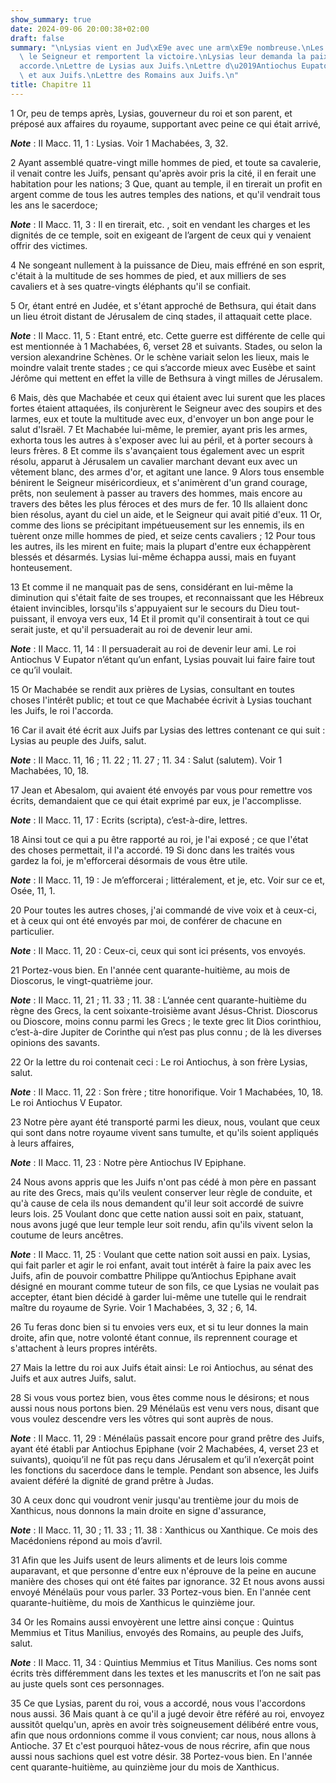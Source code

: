 ```yaml
---
show_summary: true
date: 2024-09-06 20:00:38+02:00
draft: false
summary: "\nLysias vient en Jud\xE9e avec une arm\xE9e nombreuse.\nLes Juifs invoquent\
  \ le Seigneur et remportent la victoire.\nLysias leur demanda la paix ; Judas l\u2019\
  accorde.\nLettre de Lysias aux Juifs.\nLettre d\u2019Antiochus Eupator \xE0 Lysias\
  \ et aux Juifs.\nLettre des Romains aux Juifs.\n"
title: Chapitre 11
---
```





1 Or, peu de temps après, Lysias, gouverneur du roi et son parent, et préposé aux affaires du royaume, supportant avec peine ce qui était arrivé,

***Note*** :  II Macc. 11, 1 : Lysias. Voir 1 Machabées, 3, 32.

2 Ayant assemblé quatre-vingt mille hommes de pied, et toute sa cavalerie, il venait contre les Juifs, pensant qu'après avoir pris la cité, il en ferait une habitation pour les nations; 3 Que, quant au temple, il en tirerait un profit en argent comme de tous les autres temples des nations, et qu'il vendrait tous les ans le sacerdoce;

***Note*** :  II Macc. 11, 3 : Il en tirerait, etc. , soit en vendant les charges et les dignités de ce temple, soit en exigeant de l’argent de ceux qui y venaient offrir des victimes.

4 Ne songeant nullement à la puissance de Dieu, mais effréné en son esprit, c'était à la multitude de ses hommes de pied, et aux milliers de ses cavaliers et à ses quatre-vingts éléphants qu'il se confiait.


5 Or, étant entré en Judée, et s'étant approché de Bethsura, qui était dans un lieu étroit distant de Jérusalem de cinq stades, il attaquait cette place.

***Note*** :  II Macc. 11, 5 : Etant entré, etc. Cette guerre est différente de celle qui est mentionnée à 1 Machabées, 6, verset 28 et suivants. Stades, ou selon la version alexandrine Schènes. Or le schène variait selon les lieux, mais le moindre valait trente stades ; ce qui s’accorde mieux avec Eusèbe et saint Jérôme qui mettent en effet la ville de Bethsura à vingt milles de Jérusalem.

6 Mais, dès que Machabée et ceux qui étaient avec lui surent que les places fortes étaient attaquées, ils conjurèrent le Seigneur avec des soupirs et des larmes, eux et toute la multitude avec eux, d'envoyer un bon ange pour le salut d'Israël. 7 Et Machabée lui-même, le premier, ayant pris les armes, exhorta tous les autres à s'exposer avec lui au péril, et à porter secours à leurs frères. 8 Et comme ils s'avançaient tous également avec un esprit résolu, apparut à Jérusalem un cavalier marchant devant eux avec un vêtement blanc, des armes d'or, et agitant une lance. 9 Alors tous ensemble bénirent le Seigneur miséricordieux, et s'animèrent d'un grand courage, prêts, non seulement à passer au travers des hommes, mais encore au travers des bêtes les plus féroces et des murs de fer. 10 Ils allaient donc bien résolus, ayant du ciel un aide, et le Seigneur qui avait pitié d'eux. 11 Or, comme des lions se précipitant impétueusement sur les ennemis, ils en tuèrent onze mille hommes de pied, et seize cents cavaliers ; 12
Pour tous les autres, ils les mirent en fuite; mais la plupart d'entre eux échappèrent blessés et désarmés. Lysias lui-même échappa aussi, mais en fuyant honteusement.


13 Et comme il ne manquait pas de sens, considérant en lui-même la diminution qui s'était faite de ses troupes, et reconnaissant que les Hébreux étaient invincibles, lorsqu'ils s'appuyaient sur le secours du Dieu tout-puissant, il envoya vers eux, 14 Et il promit qu'il consentirait à tout ce qui serait juste, et qu'il persuaderait au roi de devenir leur ami.

***Note*** :  II Macc. 11, 14 : Il persuaderait au roi de devenir leur ami. Le roi Antiochus V Eupator n’étant qu’un enfant, Lysias pouvait lui faire faire tout ce qu’il voulait.

15 Or Machabée se rendit aux prières de Lysias, consultant en toutes choses l'intérêt public; et tout ce que Machabée écrivit à Lysias touchant les Juifs, le roi l'accorda.


16 Car il avait été écrit aux Juifs par Lysias des lettres contenant ce qui suit :
Lysias au peuple des Juifs, salut.

***Note*** :  II Macc. 11, 16 ; 11. 22 ; 11. 27 ; 11. 34 : Salut (salutem). Voir 1 Machabées, 10, 18.


17 Jean et Abesalom, qui avaient été envoyés par vous pour remettre vos écrits, demandaient que ce qui était exprimé par eux, je l'accomplisse.

***Note*** :  II Macc. 11, 17 : Ecrits (scripta), c’est-à-dire, lettres.

18 Ainsi tout ce qui a pu être rapporté au roi, je l'ai exposé ; ce que l'état des choses permettait, il l'a accordé. 19 Si donc dans les traités vous gardez la foi, je m'efforcerai désormais de vous être utile.

***Note*** :  II Macc. 11, 19 : Je m’efforcerai ; littéralement, et je, etc. Voir sur ce et, Osée, 11, 1.

20 Pour toutes les autres choses, j'ai commandé de vive voix et à ceux-ci, et à ceux qui ont été envoyés par moi, de conférer de chacune en particulier.

***Note*** :  II Macc. 11, 20 : Ceux-ci, ceux qui sont ici présents, vos envoyés.

21 Portez-vous bien. En l'année cent quarante-huitième, au mois de Dioscorus, le vingt-quatrième jour.

***Note*** :  II Macc. 11, 21 ; 11. 33 ; 11. 38 : L’année cent quarante-huitième du règne des Grecs, la cent soixante-troisième avant Jésus-Christ. Dioscorus ou Dioscore, moins connu parmi les Grecs ; le texte grec lit Dios corinthiou, c’est-à-dire Jupiter de Corinthe qui n’est pas plus connu ; de là les diverses opinions des savants.


22 Or la lettre du roi contenait ceci : Le roi Antiochus, à son frère Lysias, salut.

***Note*** :  II Macc. 11, 22 : Son frère ; titre honorifique. Voir 1 Machabées, 10, 18. Le roi Antiochus V Eupator.


23 Notre père ayant été transporté parmi les dieux, nous, voulant que ceux qui sont dans notre royaume vivent sans tumulte, et qu'ils soient appliqués à leurs affaires,

***Note*** :  II Macc. 11, 23 : Notre père Antiochus IV Epiphane.

24 Nous avons appris que les Juifs n'ont pas cédé à mon père en passant au rite des Grecs, mais qu'ils veulent conserver leur règle de conduite, et qu'à cause de cela ils nous demandent qu'il leur soit accordé de suivre leurs lois. 25 Voulant donc que cette nation aussi soit en paix, statuant, nous avons jugé que leur temple leur soit rendu, afin qu'ils vivent selon la coutume de leurs ancêtres.

***Note*** :  II Macc. 11, 25 : Voulant que cette nation soit aussi en paix. Lysias, qui fait parler et agir le roi enfant, avait tout intérêt à faire la paix avec les Juifs, afin de pouvoir combattre Philippe qu’Antiochus Epiphane avait désigné en mourant comme tuteur de son fils, ce que Lysias ne voulait pas accepter, étant bien décidé à garder lui-même une tutelle qui le rendrait maître du royaume de Syrie. Voir 1 Machabées, 3, 32 ; 6, 14.

26 Tu feras donc bien si tu envoies vers eux, et si tu leur donnes la main droite, afin que, notre volonté étant connue, ils reprennent courage et s'attachent à leurs propres intérêts.


27 Mais la lettre du roi aux Juifs était ainsi:
Le roi Antiochus, au sénat des Juifs et aux autres Juifs, salut.


28 Si vous vous portez bien, vous êtes comme nous le désirons; et nous aussi nous nous portons bien. 29 Ménélaüs est venu vers nous, disant que vous voulez descendre vers les vôtres qui sont auprès de nous.

***Note*** :  II Macc. 11, 29 : Ménélaüs passait encore pour grand prêtre des Juifs, ayant été établi par Antiochus Epiphane (voir 2 Machabées, 4, verset 23 et suivants), quoiqu’il ne fût pas reçu dans Jérusalem et qu’il n’exerçât point les fonctions du sacerdoce dans le temple. Pendant son absence, les Juifs avaient déféré la dignité de grand prêtre à Judas.

30 A ceux donc qui voudront venir jusqu'au trentième jour du mois de Xanthicus, nous donnons la main droite en signe d'assurance,

***Note*** :  II Macc. 11, 30 ; 11. 33 ; 11. 38 : Xanthicus ou Xanthique. Ce mois des Macédoniens répond au mois d’avril.

31 Afin que les Juifs usent de leurs aliments et de leurs lois comme auparavant, et que personne d'entre eux n'éprouve de la peine en aucune manière des choses qui ont été faites par ignorance. 32 Et nous avons aussi envoyé Ménélaüs pour vous parler. 33 Portez-vous bien. En l'année cent quarante-huitième, du mois de Xanthicus le quinzième jour.


34 Or les Romains aussi envoyèrent une lettre ainsi conçue :
Quintus Memmius et Titus Manilius, envoyés des Romains, au peuple des Juifs, salut.

***Note*** :  II Macc. 11, 34 : Quintius Memmius et Titus Manilius. Ces noms sont écrits très différemment dans les textes et les manuscrits et l’on ne sait pas au juste quels sont ces personnages.


35 Ce que Lysias, parent du roi, vous a accordé, nous vous l'accordons nous aussi. 36 Mais quant à ce qu'il a jugé devoir être référé au roi, envoyez aussitôt quelqu'un, après en avoir très soigneusement délibéré entre vous, afin que nous ordonnions comme il vous convient; car nous, nous allons à Antioche. 37 Et c'est pourquoi hâtez-vous de nous récrire, afin que nous aussi nous sachions quel est votre désir. 38 Portez-vous bien. En l'année cent quarante-huitième, au quinzième jour du mois de Xanthicus.

